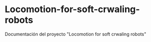 # Locomotion-for-soft-crwaling-robots
Documentación del proyecto "Locomotion for soft crwaling robots"
